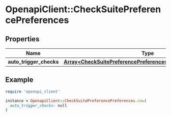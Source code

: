 # OpenapiClient::CheckSuitePreferencePreferences

## Properties

| Name | Type | Description | Notes |
| ---- | ---- | ----------- | ----- |
| **auto_trigger_checks** | [**Array&lt;CheckSuitePreferencePreferencesAutoTriggerChecksInner&gt;**](CheckSuitePreferencePreferencesAutoTriggerChecksInner.md) |  | [optional] |

## Example

```ruby
require 'openapi_client'

instance = OpenapiClient::CheckSuitePreferencePreferences.new(
  auto_trigger_checks: null
)
```

